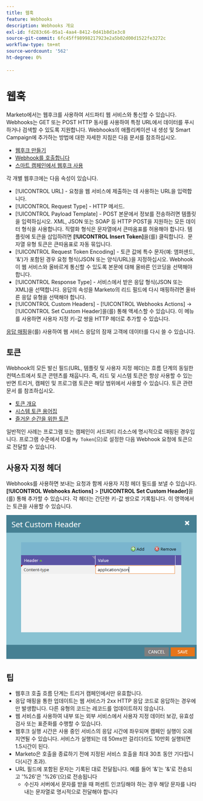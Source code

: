 ```yaml
---
title: 웹훅
feature: Webhooks
description: Webhooks 개요
exl-id: fd283c66-05a1-4aa4-8412-0d41b8d1e3c8
source-git-commit: 6fc45ff98998217923e2a5b02d00d1522fe3272c
workflow-type: tm+mt
source-wordcount: '562'
ht-degree: 0%

---
```


# 웹훅

Marketo에서는 웹후크를 사용하여 서드파티 웹 서비스와 통신할 수 있습니다. Webhooks는 GET 또는 POST HTTP 동사를 사용하여 특정 URL에서 데이터를 푸시하거나 검색할 수 있도록 지원합니다. Webhooks의 애플리케이션 내 생성 및 Smart Campaign에 추가하는 방법에 대한 자세한 지침은 다음 문서를 참조하십시오.

- [웹후크 만들기](https://experienceleague.adobe.com/en/docs/marketo/using/product-docs/administration/additional-integrations/create-a-webhook)
- [Webhook를 호출합니다](https://experienceleague.adobe.com/en/docs/marketo/using/product-docs/core-marketo-concepts/smart-campaigns/flow-actions/call-webhook)
- [스마트 캠페인에서 웹후크 사용](https://experienceleague.adobe.com/en/docs/marketo/using/product-docs/core-marketo-concepts/smart-campaigns/flow-actions/use-a-webhook-in-a-smart-campaign)

각 개별 웹후크에는 다음 속성이 있습니다.

- [!UICONTROL URL] - 요청을 웹 서비스에 제출하는 데 사용하는 URL을 입력합니다.
- [!UICONTROL Request Type] - HTTP 메서드.
- [!UICONTROL Payload Template] - POST 본문에서 정보를 전송하려면 템플릿을 입력하십시오. XML, JSON 또는 SOAP 등 HTTP POST을 지원하는 모든 데이터 형식을 사용합니다. 직렬화 형식은 문자열에서 큰따옴표를 허용해야 합니다. 템플릿에 토큰을 삽입하려면 **[!UICONTROL Insert Token]**&#x200B;을(를) 클릭합니다.  문자열 유형 토큰은 큰따옴표로 자동 묶입니다.
- [!UICONTROL Request Token Encoding] - 토큰 값에 특수 문자(예: 앰퍼샌드, &#39;&amp;&#39;)가 포함된 경우 요청 형식(JSON 또는 양식/URL)을 지정하십시오. Webhook이 웹 서비스와 올바르게 통신할 수 있도록 본문에 대해 올바른 인코딩을 선택해야 합니다.
- [!UICONTROL Response Type] - 서비스에서 받은 응답 형식(JSON 또는 XML)을 선택합니다. 응답의 속성을 Marketo의 리드 필드에 다시 매핑하려면 올바른 응답 유형을 선택해야 합니다.
- [!UICONTROL Custom Headers] - [!UICONTROL Webhooks Actions] -> [!UICONTROL Set Custom Header]을(를) 통해 액세스할 수 있습니다. 이 메뉴를 사용하면 사용자 지정 키-값 쌍을 HTTP 헤더로 추가할 수 있습니다.

[응답 매핑](response-mappings.md)을(를) 사용하여 웹 서비스 응답의 잠재 고객에 데이터를 다시 쓸 수 있습니다.

## 토큰

Webhook의 모든 발신 필드(URL, 템플릿 및 사용자 지정 헤더)는 흐름 단계의 동일한 컨텍스트에서 토큰 콘텐츠를 채웁니다. 즉, 리드 및 시스템 토큰은 항상 사용할 수 있는 반면 트리거, 캠페인 및 프로그램 토큰은 해당 범위에서 사용할 수 있습니다. 토큰 관련 문서 를 참조하십시오.

- [토큰 개요](https://experienceleague.adobe.com/en/docs/marketo/using/product-docs/demand-generation/landing-pages/personalizing-landing-pages/tokens-overview)
- [시스템 토큰 용어집](https://experienceleague.adobe.com/en/docs/marketo/using/product-docs/email-marketing/general/using-tokens/system-tokens-glossary)
- [즐거운 순간을 위한 토큰](https://experienceleague.adobe.com/en/docs/marketo/using/product-docs/marketo-sales-insight/msi-for-salesforce/features/tabs-in-the-msi-panel/interesting-moments/trigger-tokens-for-interesting-moments)

일반적인 사례는 프로그램 또는 캠페인이 서드파티 리소스에 명시적으로 매핑된 경우입니다. 프로그램 수준에서 ID를 `My Token`(으)로 설정한 다음 Webhook 요청에 토큰으로 전달할 수 있습니다.

## 사용자 지정 헤더

Webhooks를 사용하면 보내는 요청과 함께 사용자 지정 헤더 필드를 보낼 수 있습니다. **[!UICONTROL Webhooks Actions]** > **[!UICONTROL Set Custom Header]**&#x200B;을(를) 통해 추가할 수 있습니다. 각 헤더는 간단한 키-값 쌍으로 기록됩니다. 이 영역에서는 토큰을 사용할 수 있습니다.

![사용자 지정 머리글](assets/custom-headers.png)

## 팁

- 웹후크 호출 흐름 단계는 트리거 캠페인에서만 유효합니다.
- 응답 매핑을 통한 업데이트는 웹 서비스가 2xx HTTP 응답 코드로 응답하는 경우에만 발생합니다. 다른 유형의 코드는 레코드를 업데이트하지 않습니다.
- 웹 서비스를 사용하여 내부 또는 외부 서비스에서 사용자 지정 데이터 보강, 유효성 검사 또는 표준화를 수행할 수 있습니다.
- 웹후크 실행 시간은 사용 중인 서비스의 응답 시간에 좌우되며 캠페인 실행이 오래 지연될 수 있습니다. 서비스가 실행되는 데 50ms만 걸리더라도 10만회 실행되면 1.5시간이 된다.
- Marketo은 호출을 종료하기 전에 지정된 서비스 호출을 최대 30초 동안 기다립니다(시간 초과).
- URL 필드에 포함된 문자는 기록된 대로 전달됩니다. 예를 들어 &#39;&amp;&#39;는 &#39;&amp;&#39;로 전송되고 &#39;%26&#39;은 &#39;%26&#39;(으)로 전송됩니다
   - 수신자 서버에서 문자를 받을 때 퍼센트 인코딩해야 하는 경우 해당 문자를 나타내는 문자열로 명시적으로 전달해야 합니다
